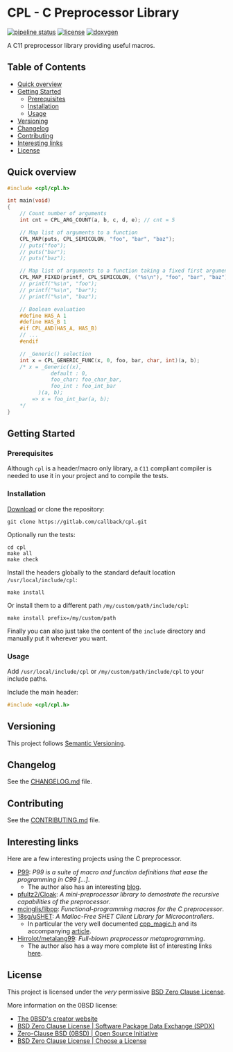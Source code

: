 # CPL - C Preprocessor Library

[![pipeline status](https://gitlab.com/callback/cpl/badges/master/pipeline.svg)](https://gitlab.com/callback/cpl/-/commits/master)
[![license](https://img.shields.io/badge/license-0BSD-blue)](LICENSE)
[![doxygen](https://img.shields.io/badge/doc-doxygen-blue)](https://callback.gitlab.io/cpl)

A C11 preprocessor library providing useful macros.

## Table of Contents

- [Quick overview](#quick-overview)
- [Getting Started](#getting-started)
  - [Prerequisites](#prerequisites)
  - [Installation](#installation)
  - [Usage](#usage)
- [Versioning](#versioning)
- [Changelog](#changelog)
- [Contributing](#contributing)
- [Interesting links](#interesting-links)
- [License](#license)

## Quick overview

```c
#include <cpl/cpl.h>

int main(void)
{
    // Count number of arguments
    int cnt = CPL_ARG_COUNT(a, b, c, d, e); // cnt = 5

    // Map list of arguments to a function
    CPL_MAP(puts, CPL_SEMICOLON, "foo", "bar", "baz");
    // puts("foo");
    // puts("bar");
    // puts("baz");

    // Map list of arguments to a function taking a fixed first argument
    CPL_MAP_FIXED(printf, CPL_SEMICOLON, ("%s\n"), "foo", "bar", "baz");
    // printf("%s\n", "foo");
    // printf("%s\n", "bar");
    // printf("%s\n", "baz");

    // Boolean evaluation
    #define HAS_A 1
    #define HAS_B 1
    #if CPL_AND(HAS_A, HAS_B)
    // ...
    #endif

    // _Generic() selection
    int x = CPL_GENERIC_FUNC(x, 0, foo, bar, char, int)(a, b);
    /* x = _Generic((x),
              default : 0,
              foo_char: foo_char_bar,
              foo_int : foo_int_bar
          )(a, b);
        => x = foo_int_bar(a, b);
    */
}
```

## Getting Started

### Prerequisites

Although `cpl` is a header/macro only library, a `C11` compliant compiler is
needed to use it in your project and to compile the tests.

### Installation

[Download](https://gitlab.com/callback/cpl/-/archive/develop/cpl-develop.zip) or
clone the repository:

```
git clone https://gitlab.com/callback/cpl.git
```

Optionally run the tests:

```
cd cpl
make all
make check
```

Install the headers globally to the standard default location `/usr/local/include/cpl`:

```
make install
```

Or install them to a different path `/my/custom/path/include/cpl`:

```
make install prefix=/my/custom/path
```

Finally you can also just take the content of the `include` directory and
manually put it wherever you want.

### Usage

Add `/usr/local/include/cpl` or `/my/custom/path/include/cpl` to your include
paths.

Include the main header:

```c
#include <cpl/cpl.h>
```

## Versioning

This project follows [Semantic Versioning](https://semver.org/spec/v2.0.0.html).

## Changelog

See the [CHANGELOG.md](CHANGELOG.md) file.

## Contributing

See the [CONTRIBUTING.md](CONTRIBUTING.md) file.

## Interesting links

Here are a few interesting projects using the C preprocessor.

- [P99](https://gitlab.inria.fr/gustedt/p99): _P99 is a suite of macro and function definitions that ease the programming in C99 [...]_.
  - The author also has an interesting [blog](https://gustedt.wordpress.com/).
- [pfultz2/Cloak](https://github.com/pfultz2/Cloak/wiki/C-Preprocessor-tricks,-tips,-and-idioms): _A mini-preprocessor library to demostrate the recursive capabilities of the preprocessor_.
- [mcinglis/libpp](https://github.com/mcinglis/libpp): _Functional-programming macros for the C preprocessor_.
- [18sg/uSHET](https://github.com/18sg/uSHET): _A Malloc-Free SHET Client Library for Microcontrollers_.
  - In particular the very well documented [cpp_magic.h](https://github.com/18sg/uSHET/blob/master/lib/cpp_magic.h) and its accompanying [article](http://jhnet.co.uk/articles/cpp_magic).
- [Hirrolot/metalang99](https://github.com/Hirrolot/metalang99): _Full-blown preprocessor metaprogramming_.
  - The author also has a way more complete list of interesting links [here](https://github.com/Hirrolot/awesome-c-preprocessor).

## License

This project is licensed under the _very_ permissive [BSD Zero Clause License](LICENSE).

More information on the 0BSD license:

- [The 0BSD's creator website](https://landley.net/toybox/license.html)
- [BSD Zero Clause License | Software Package Data Exchange (SPDX)](https://spdx.org/licenses/0BSD.html)
- [Zero-Clause BSD (0BSD) | Open Source Initiative](https://opensource.org/licenses/0BSD)
- [BSD Zero Clause License | Choose a License](https://choosealicense.com/licenses/0bsd/)
